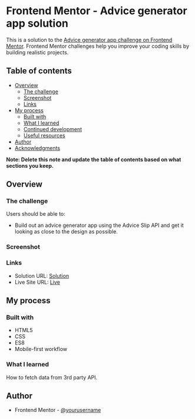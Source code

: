 # Frontend Mentor - Advice generator app solution

This is a solution to the [Advice generator app challenge on Frontend Mentor](https://www.frontendmentor.io/challenges/advice-generator-app-QdUG-13db). Frontend Mentor challenges help you improve your coding skills by building realistic projects.

## Table of contents

- [Overview](#overview)
  - [The challenge](#the-challenge)
  - [Screenshot](#screenshot)
  - [Links](#links)
- [My process](#my-process)
  - [Built with](#built-with)
  - [What I learned](#what-i-learned)
  - [Continued development](#continued-development)
  - [Useful resources](#useful-resources)
- [Author](#author)
- [Acknowledgments](#acknowledgments)

**Note: Delete this note and update the table of contents based on what sections you keep.**

## Overview

### The challenge

Users should be able to:

- Build out an advice generator app using the Advice Slip API and get it looking as close to the design as possible.

### Screenshot

### Links

- Solution URL: [Solution](https://github.com/jkellerman/advice-generator-app-main)
- Live Site URL: [Live](https://jkellerman.github.io/advice-generator-app-main/)

## My process

### Built with

- HTML5
- CSS
- ES8
- Mobile-first workflow

### What I learned

How to fetch data from 3rd party API.

## Author

- Frontend Mentor - [@yourusername](https://www.frontendmentor.io/profile/jkellerman)
